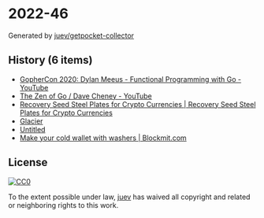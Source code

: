 # 2022-46

Generated by [juev/getpocket-collector](https://github.com/juev/getpocket-collector)

## History (6 items)

- [GopherCon 2020: Dylan Meeus - Functional Programming with Go - YouTube](https://www.youtube.com/watch?v=wqs8n5Uk5OM)
- [The Zen of Go / Dave Cheney - YouTube](https://www.youtube.com/watch?v=yd_rtwYaXps)
- [Recovery Seed Steel Plates for Crypto Currencies | Recovery Seed Steel Plates for Crypto Currencies](http://bulletproofbitcoin.com)
- [Glacier](https://glacierprotocol.org)
- [Untitled](http://survey-smiles.com)
- [Make your cold wallet with washers | Blockmit.com](https://blockmit.com/english/guides/diy/make-cold-wallet-washers/)

## License

[![CC0](https://mirrors.creativecommons.org/presskit/buttons/88x31/svg/cc-zero.svg)](https://creativecommons.org/publicdomain/zero/1.0/)

To the extent possible under law, [juev](https://github.com/juev) has waived all copyright and related or neighboring rights to this work.
